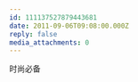 ```yaml
---
id: 111137527879443681
date: 2011-09-06T09:08:00.000Z
reply: false
media_attachments: 0
---
```


时尚必备 ​​​​

